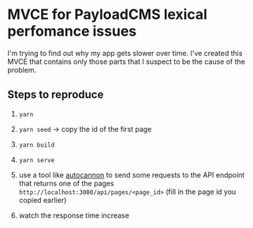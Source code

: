 # MVCE for PayloadCMS lexical perfomance issues

I'm trying to find out why my app gets slower over time. I've created this MVCE that contains only those parts that I suspect to be the cause of the problem.

## Steps to reproduce

1. `yarn`
1. `yarn seed` -> copy the id of the first page
1. `yarn build`
1. `yarn serve`

1. use a tool like [autocannon](https://www.npmjs.com/package/autocannon) to send some requests to the API endpoint that returns one of the pages `http://localhost:3000/api/pages/<page_id>` (fill in the page id you copied earlier)
1. watch the response time increase
